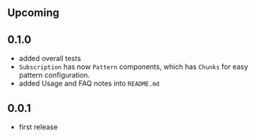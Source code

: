 ## Upcoming


## 0.1.0
- added overall tests
- `Subscription` has now `Pattern` components, which has `Chunks` for easy
pattern configuration.
- added Usage and FAQ notes into `README.md`


## 0.0.1
- first release
